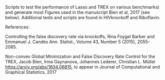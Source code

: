 Scripts to test the performance of Lasso and TREX on various benchmarks)
and generate most Figures used in the manuscript Bien et al, 2017 (see below).
Additional tests and scripts are found in HIVknockoff and Riboflavin.

References:

Controlling the false discovery rate via knockoffs,
Rina Foygel Barber and Emmanuel J. Candès
Ann. Statist., Volume 43, Number 5 (2015), 2055-2085.

Non-convex Global Minimization and False Discovery Rate Control for the TREX,
Jacob Bien, Irina Gaynanova, Johannes Lederer, Christian L. Müller
https://arxiv.org/abs/1604.06815, to appear in Journal of Computational and Graphical Statistics, 2017
